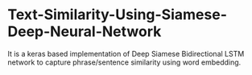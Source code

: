 # Text-Similarity-Using-Siamese-Deep-Neural-Network
It is a keras based implementation of Deep Siamese Bidirectional LSTM network to capture phrase/sentence similarity using word embedding.
